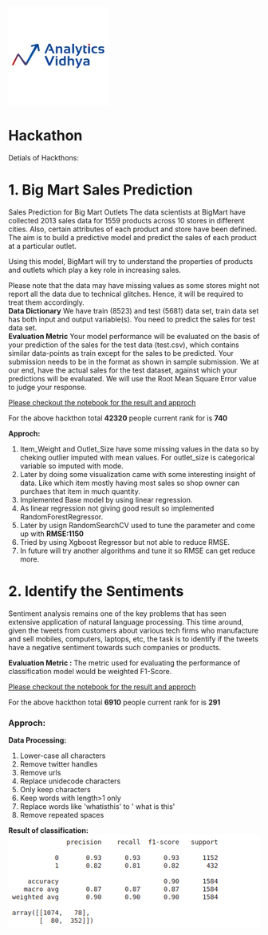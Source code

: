 ![alt text](https://github.com/Pravin1Borate/Hackathon/blob/main/images/vidhya.jpeg "Logo Title Text 1")

# Hackathon
Detials of Hackthons:

# 1. Big Mart Sales Prediction
Sales Prediction for Big Mart Outlets
The data scientists at BigMart have collected 2013 sales data for 1559 products across 10 stores in different cities. Also, certain attributes of each product and store have been defined. The aim is to build a predictive model and predict the sales of each product at a particular outlet.

Using this model, BigMart will try to understand the properties of products and outlets which play a key role in increasing sales.

Please note that the data may have missing values as some stores might not report all the data due to technical glitches. Hence, it will be required to treat them accordingly. \
**Data Dictionary**
We have train (8523) and test (5681) data set, train data set has both input and output variable(s). You need to predict the sales for test data set. \
**Evaluation Metric**
Your model performance will be evaluated on the basis of your prediction of the sales for the test data (test.csv), which contains similar data-points as train except for the sales to be predicted. Your submission needs to be in the format as shown in sample submission.
We at our end, have the actual sales for the test dataset, against which your predictions will be evaluated. We will use the Root Mean Square Error value to judge your response.

[Please checkout the notebook for the result and approch](https://github.com/Pravin1Borate/Hackathon/blob/main/Big%20Mart%20Sales%20Prediction/Big%20Mart%20Sales%20Prediction.ipynb)

For the above hackthon total **42320** people current rank for is **740**

**Approch:**
1. Item_Weight and Outlet_Size have some missing values in the data so by cheking outlier imputed with mean values. For outlet_size is categorical variable so imputed with mode.
2. Later by doing some visualization came with some interesting insight of data. Like which item mostly having most sales so shop owner can purchaes that item in much quantity.
3. Implemented Base model by using linear regression.
4. As linear regression not giving good result so implemented RandomForestRegressor.
5. Later by usign RandomSearchCV used to tune the parameter and come up with **RMSE:1150**
6. Tried by using Xgboost Regressor but not able to reduce RMSE.
7. In future will try another algorithms and tune it so RMSE can get reduce more.


# 2. Identify the Sentiments

Sentiment analysis remains one of the key problems that has seen extensive application of natural language processing. This time around, given the tweets from customers about various tech firms who manufacture and sell mobiles, computers, laptops, etc, the task is to identify if the tweets have a negative sentiment towards such companies or products.

**Evaluation Metric :**
The metric used for evaluating the performance of classification model would be weighted F1-Score.

[Please checkout the notebook for the result and approch](https://github.com/Pravin1Borate/Hackathon/blob/main/sentimental_analysis/Sentimental_analysis.ipynb)

For the above hackthon total **6910** people current rank for is **291**

### Approch:
**Data Processing:**
1. Lower-case all characters
2. Remove twitter handles
3. Remove urls
4. Replace unidecode characters
5. Only keep characters
6. Keep words with length>1 only
7. Replace words like 'whatisthis' to ' what is this'
8. Remove repeated spaces

**Result of classification:** \
![alt text](https://github.com/Pravin1Borate/Hackathon/blob/main/sentimental_analysis/images/confusionmatrixreport.png "Logo Title Text 1")
